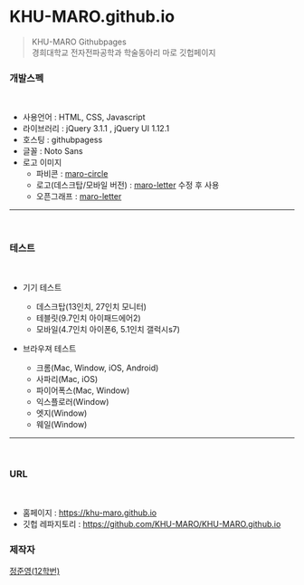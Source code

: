 # KHU-MARO.github.io  

> KHU-MARO Githubpages  
> 경희대학교 전자전파공학과 학술동아리 마로 깃헙페이지  

### 개발스펙  

<br/>

* 사용언어 : HTML, CSS, Javascript  
* 라이브러리 : jQuery 3.1.1 , jQuery UI 1.12.1  
* 호스팅 : githubpagess  
* 글꼴 : Noto Sans  
* 로고 이미지
	* 파비콘 : [maro-circle](https://github.com/KHU-MARO/maro-logo/blob/master/example/maro-circle-example.jpeg)  
	* 로고(데스크탑/모바일 버전) : [maro-letter](https://github.com/KHU-MARO/maro-logo/blob/master/example/maro-letter-example.jpeg) 수정 후 사용  
	* 오픈그래프 : [maro-letter](https://github.com/KHU-MARO/maro-logo/blob/master/example/maro-letter-example.jpeg)  

***  

<br/>

### 테스트

<br/>

* 기기 테스트  
	* 데스크탑(13인치, 27인치 모니터)  
	* 테블릿(9.7인치 아이패드에어2)  
	* 모바일(4.7인치 아이폰6, 5.1인치 갤럭시s7)  


* 브라우져 테스트  
	* 크롬(Mac, Window, iOS, Android)  
	* 사파리(Mac, iOS)  
	* 파이어폭스(Mac, Window)  
	* 익스플로러(Window)  
	* 엣지(Window)  
	* 웨일(Window)  

***

<br/>

### URL

<br/>

* 홈페이지 : https://khu-maro.github.io  
* 깃헙 레파지토리 : https://github.com/KHU-MARO/KHU-MARO.github.io  

### 제작자  

[정준영(12학번)](https://github.com/sauber92)  